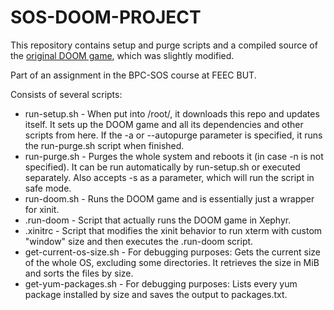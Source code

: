 # SOS-DOOM-PROJECT

This repository contains setup and purge scripts and a compiled source of the [original DOOM game](https://github.com/id-Software/DOOM), which was slightly modified.

Part of an assignment in the BPC-SOS course at FEEC BUT.


Consists of several scripts:

* run-setup.sh - When put into /root/, it downloads this repo and updates itself. It sets up the DOOM game and all its dependencies and other scripts from here. If the -a or --autopurge parameter is specified, it runs the run-purge.sh script when finished.
* run-purge.sh - Purges the whole system and reboots it (in case -n is not specified). It can be run automatically by run-setup.sh or executed separately. Also accepts -s as a parameter, which will run the script in safe mode.
* run-doom.sh - Runs the DOOM game and is essentially just a wrapper for xinit.
* .run-doom - Script that actually runs the DOOM game in Xephyr.
* .xinitrc - Script that modifies the xinit behavior to run xterm with custom "window" size and then executes the .run-doom script.
* get-current-os-size.sh - For debugging purposes: Gets the current size of the whole OS, excluding some directories. It retrieves the size in MiB and sorts the files by size.
* get-yum-packages.sh - For debugging purposes: Lists every yum package installed by size and saves the output to packages.txt.
